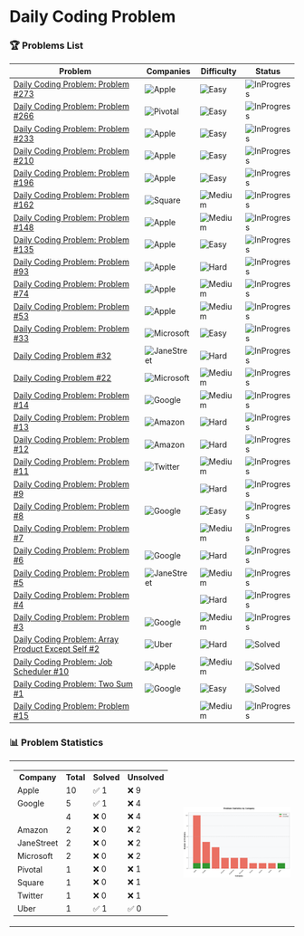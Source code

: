 
# Daily Coding Problem

### 🏆 Problems List

<!-- START PROBLEMS TABLE -->
| Problem | Companies | Difficulty | Status |
|---------|-----------|------------|--------|
| [Daily Coding Problem: Problem #273](https://github.com/Razeen-Shaikh/dailyCodingProblem/issues/27) | ![Apple](https://img.shields.io/badge/-Apple-gray?style=flat&logo=apple) | ![Easy](https://img.shields.io/badge/Difficulty-Easy-brightgreen?style=flat) | ![InProgress](https://img.shields.io/badge/Status-InProgress-yellow?style=flat) |
| [Daily Coding Problem: Problem #266](https://github.com/Razeen-Shaikh/dailyCodingProblem/issues/26) | ![Pivotal](https://img.shields.io/badge/-Pivotal-teal?style=flat&logo=pivotal) | ![Easy](https://img.shields.io/badge/Difficulty-Easy-brightgreen?style=flat) | ![InProgress](https://img.shields.io/badge/Status-InProgress-yellow?style=flat) |
| [Daily Coding Problem: Problem #233](https://github.com/Razeen-Shaikh/dailyCodingProblem/issues/25) | ![Apple](https://img.shields.io/badge/-Apple-gray?style=flat&logo=apple) | ![Easy](https://img.shields.io/badge/Difficulty-Easy-brightgreen?style=flat) | ![InProgress](https://img.shields.io/badge/Status-InProgress-yellow?style=flat) |
| [Daily Coding Problem: Problem #210](https://github.com/Razeen-Shaikh/dailyCodingProblem/issues/24) | ![Apple](https://img.shields.io/badge/-Apple-gray?style=flat&logo=apple) | ![Easy](https://img.shields.io/badge/Difficulty-Easy-brightgreen?style=flat) | ![InProgress](https://img.shields.io/badge/Status-InProgress-yellow?style=flat) |
| [Daily Coding Problem: Problem #196](https://github.com/Razeen-Shaikh/dailyCodingProblem/issues/23) | ![Apple](https://img.shields.io/badge/-Apple-gray?style=flat&logo=apple) | ![Easy](https://img.shields.io/badge/Difficulty-Easy-brightgreen?style=flat) | ![InProgress](https://img.shields.io/badge/Status-InProgress-yellow?style=flat) |
| [Daily Coding Problem: Problem #162](https://github.com/Razeen-Shaikh/dailyCodingProblem/issues/22) | ![Square](https://img.shields.io/badge/-Square-purple?style=flat&logo=square) | ![Medium](https://img.shields.io/badge/Difficulty-Medium-orange?style=flat) | ![InProgress](https://img.shields.io/badge/Status-InProgress-yellow?style=flat) |
| [Daily Coding Problem: Problem #148](https://github.com/Razeen-Shaikh/dailyCodingProblem/issues/21) | ![Apple](https://img.shields.io/badge/-Apple-gray?style=flat&logo=apple) | ![Medium](https://img.shields.io/badge/Difficulty-Medium-orange?style=flat) | ![InProgress](https://img.shields.io/badge/Status-InProgress-yellow?style=flat) |
| [Daily Coding Problem: Problem #135](https://github.com/Razeen-Shaikh/dailyCodingProblem/issues/20) | ![Apple](https://img.shields.io/badge/-Apple-gray?style=flat&logo=apple) | ![Easy](https://img.shields.io/badge/Difficulty-Easy-brightgreen?style=flat) | ![InProgress](https://img.shields.io/badge/Status-InProgress-yellow?style=flat) |
| [Daily Coding Problem: Problem #93](https://github.com/Razeen-Shaikh/dailyCodingProblem/issues/19) | ![Apple](https://img.shields.io/badge/-Apple-gray?style=flat&logo=apple) | ![Hard](https://img.shields.io/badge/Difficulty-Hard-red?style=flat) | ![InProgress](https://img.shields.io/badge/Status-InProgress-yellow?style=flat) |
| [Daily Coding Problem: Problem #74](https://github.com/Razeen-Shaikh/dailyCodingProblem/issues/18) | ![Apple](https://img.shields.io/badge/-Apple-gray?style=flat&logo=apple) | ![Medium](https://img.shields.io/badge/Difficulty-Medium-orange?style=flat) | ![InProgress](https://img.shields.io/badge/Status-InProgress-yellow?style=flat) |
| [Daily Coding Problem: Problem #53](https://github.com/Razeen-Shaikh/dailyCodingProblem/issues/17) | ![Apple](https://img.shields.io/badge/-Apple-gray?style=flat&logo=apple) | ![Medium](https://img.shields.io/badge/Difficulty-Medium-orange?style=flat) | ![InProgress](https://img.shields.io/badge/Status-InProgress-yellow?style=flat) |
| [Daily Coding Problem: Problem #33](https://github.com/Razeen-Shaikh/dailyCodingProblem/issues/16) | ![Microsoft](https://img.shields.io/badge/-Microsoft-green?style=flat&logo=microsoft) | ![Easy](https://img.shields.io/badge/Difficulty-Easy-brightgreen?style=flat) | ![InProgress](https://img.shields.io/badge/Status-InProgress-yellow?style=flat) |
| [Daily Coding Problem #32](https://github.com/Razeen-Shaikh/dailyCodingProblem/issues/15) | ![JaneStreet](https://img.shields.io/badge/-JaneStreet-red?style=flat&logo=janestreet) | ![Hard](https://img.shields.io/badge/Difficulty-Hard-red?style=flat) | ![InProgress](https://img.shields.io/badge/Status-InProgress-yellow?style=flat) |
| [Daily Coding Problem #22](https://github.com/Razeen-Shaikh/dailyCodingProblem/issues/2) | ![Microsoft](https://img.shields.io/badge/-Microsoft-green?style=flat&logo=microsoft) | ![Medium](https://img.shields.io/badge/Difficulty-Medium-orange?style=flat) | ![InProgress](https://img.shields.io/badge/Status-InProgress-yellow?style=flat) |
| [Daily Coding Problem: Problem #14](https://github.com/Razeen-Shaikh/dailyCodingProblem/issues/13) | ![Google](https://img.shields.io/badge/-Google-blue?style=flat&logo=google) | ![Medium](https://img.shields.io/badge/Difficulty-Medium-orange?style=flat) | ![InProgress](https://img.shields.io/badge/Status-InProgress-yellow?style=flat) |
| [Daily Coding Problem: Problem #13](https://github.com/Razeen-Shaikh/dailyCodingProblem/issues/48) | ![Amazon](https://img.shields.io/badge/-Amazon-orange?style=flat&logo=amazon) | ![Hard](https://img.shields.io/badge/Difficulty-Hard-red?style=flat) | ![InProgress](https://img.shields.io/badge/Status-InProgress-yellow?style=flat) |
| [Daily Coding Problem: Problem #12](https://github.com/Razeen-Shaikh/dailyCodingProblem/issues/47) | ![Amazon](https://img.shields.io/badge/-Amazon-orange?style=flat&logo=amazon) | ![Hard](https://img.shields.io/badge/Difficulty-Hard-red?style=flat) | ![InProgress](https://img.shields.io/badge/Status-InProgress-yellow?style=flat) |
| [Daily Coding Problem: Problem #11](https://github.com/Razeen-Shaikh/dailyCodingProblem/issues/14) | ![Twitter](https://img.shields.io/badge/-Twitter-lightblue?style=flat&logo=twitter) | ![Medium](https://img.shields.io/badge/Difficulty-Medium-orange?style=flat) | ![InProgress](https://img.shields.io/badge/Status-InProgress-yellow?style=flat) |
| [Daily Coding Problem: Problem #9](https://github.com/Razeen-Shaikh/dailyCodingProblem/issues/11) |  | ![Hard](https://img.shields.io/badge/Difficulty-Hard-red?style=flat) | ![InProgress](https://img.shields.io/badge/Status-InProgress-yellow?style=flat) |
| [Daily Coding Problem: Problem #8](https://github.com/Razeen-Shaikh/dailyCodingProblem/issues/10) | ![Google](https://img.shields.io/badge/-Google-blue?style=flat&logo=google) | ![Easy](https://img.shields.io/badge/Difficulty-Easy-brightgreen?style=flat) | ![InProgress](https://img.shields.io/badge/Status-InProgress-yellow?style=flat) |
| [Daily Coding Problem: Problem #7](https://github.com/Razeen-Shaikh/dailyCodingProblem/issues/9) |  | ![Medium](https://img.shields.io/badge/Difficulty-Medium-orange?style=flat) | ![InProgress](https://img.shields.io/badge/Status-InProgress-yellow?style=flat) |
| [Daily Coding Problem: Problem #6](https://github.com/Razeen-Shaikh/dailyCodingProblem/issues/8) | ![Google](https://img.shields.io/badge/-Google-blue?style=flat&logo=google) | ![Hard](https://img.shields.io/badge/Difficulty-Hard-red?style=flat) | ![InProgress](https://img.shields.io/badge/Status-InProgress-yellow?style=flat) |
| [Daily Coding Problem: Problem #5](https://github.com/Razeen-Shaikh/dailyCodingProblem/issues/7) | ![JaneStreet](https://img.shields.io/badge/-JaneStreet-red?style=flat&logo=janestreet) | ![Medium](https://img.shields.io/badge/Difficulty-Medium-orange?style=flat) | ![InProgress](https://img.shields.io/badge/Status-InProgress-yellow?style=flat) |
| [Daily Coding Problem: Problem #4](https://github.com/Razeen-Shaikh/dailyCodingProblem/issues/6) |  | ![Hard](https://img.shields.io/badge/Difficulty-Hard-red?style=flat) | ![InProgress](https://img.shields.io/badge/Status-InProgress-yellow?style=flat) |
| [Daily Coding Problem: Problem #3](https://github.com/Razeen-Shaikh/dailyCodingProblem/issues/5) | ![Google](https://img.shields.io/badge/-Google-blue?style=flat&logo=google) | ![Medium](https://img.shields.io/badge/Difficulty-Medium-orange?style=flat) | ![InProgress](https://img.shields.io/badge/Status-InProgress-yellow?style=flat) |
| [Daily Coding Problem: Array Product Except Self #2](https://github.com/Razeen-Shaikh/dailyCodingProblem/issues/4) | ![Uber](https://img.shields.io/badge/-Uber-black?style=flat&logo=uber) | ![Hard](https://img.shields.io/badge/Difficulty-Hard-red?style=flat) | ![Solved](https://img.shields.io/badge/Status-Solved-success?style=flat) |
| [Daily Coding Problem: Job Scheduler #10](https://github.com/Razeen-Shaikh/dailyCodingProblem/issues/12) | ![Apple](https://img.shields.io/badge/-Apple-gray?style=flat&logo=apple) | ![Medium](https://img.shields.io/badge/Difficulty-Medium-orange?style=flat) | ![Solved](https://img.shields.io/badge/Status-Solved-success?style=flat) |
| [Daily Coding Problem: Two Sum #1](https://github.com/Razeen-Shaikh/dailyCodingProblem/issues/3) | ![Google](https://img.shields.io/badge/-Google-blue?style=flat&logo=google) | ![Easy](https://img.shields.io/badge/Difficulty-Easy-brightgreen?style=flat) | ![Solved](https://img.shields.io/badge/Status-Solved-success?style=flat) |
| [Daily Coding Problem: Problem #15](https://github.com/Razeen-Shaikh/dailyCodingProblem/issues/49) |  | ![Medium](https://img.shields.io/badge/Difficulty-Medium-orange?style=flat) | ![InProgress](https://img.shields.io/badge/Status-InProgress-yellow?style=flat) |
<!-- END PROBLEMS TABLE -->













### 📊 Problem Statistics

<!-- stats-start -->

<table>
<tr>
    <td style="vertical-align: top; padding-right: 20px;">
    <table>
        <tr><th>Company</th><th>Total</th><th>Solved</th><th>Unsolved</th></tr>
<tr><td>Apple</td><td>10</td><td>✅ 1</td><td>❌ 9</td></tr>
<tr><td>Google</td><td>5</td><td>✅ 1</td><td>❌ 4</td></tr>
<tr><td></td><td>4</td><td>❌ 0</td><td>❌ 4</td></tr>
<tr><td>Amazon</td><td>2</td><td>❌ 0</td><td>❌ 2</td></tr>
<tr><td>JaneStreet</td><td>2</td><td>❌ 0</td><td>❌ 2</td></tr>
<tr><td>Microsoft</td><td>2</td><td>❌ 0</td><td>❌ 2</td></tr>
<tr><td>Pivotal</td><td>1</td><td>❌ 0</td><td>❌ 1</td></tr>
<tr><td>Square</td><td>1</td><td>❌ 0</td><td>❌ 1</td></tr>
<tr><td>Twitter</td><td>1</td><td>❌ 0</td><td>❌ 1</td></tr>
<tr><td>Uber</td><td>1</td><td>✅ 1</td><td>✅ 0</td></tr>
</table>
    </td>
    <td style="text-align: center;">
        <img src="stats.png" width="600px" alt="Problem Statistics">
    </td>
</tr>
</table>

<!-- stats-end -->









